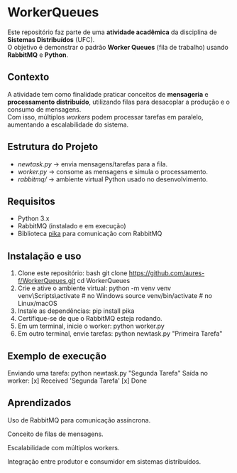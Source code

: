 # WorkerQueues

Este repositório faz parte de uma **atividade acadêmica** da disciplina de **Sistemas Distribuídos** (UFC).  
O objetivo é demonstrar o padrão **Worker Queues** (fila de trabalho) usando **RabbitMQ** e **Python**.

## Contexto

A atividade tem como finalidade praticar conceitos de **mensageria** e **processamento distribuído**, utilizando filas para desacoplar a produção e o consumo de mensagens.  
Com isso, múltiplos *workers* podem processar tarefas em paralelo, aumentando a escalabilidade do sistema.

## Estrutura do Projeto

- *newtask.py* → envia mensagens/tarefas para a fila.  
- *worker.py* → consome as mensagens e simula o processamento.  
- *rabbitmq/* → ambiente virtual Python usado no desenvolvimento.

## Requisitos

- Python 3.x  
- RabbitMQ (instalado e em execução)  
- Biblioteca [pika](https://pypi.org/project/pika/) para comunicação com RabbitMQ  

## Instalação e uso

1. Clone este repositório:
bash
git clone https://github.com/aures-f/WorkerQueues.git
cd WorkerQueues
2. Crie e ative o ambiente virtual:
python -m venv venv
venv\Scripts\activate   # no Windows
source venv/bin/activate  # no Linux/macOS
3. Instale as dependências:
pip install pika
4. Certifique-se de que o RabbitMQ esteja rodando.
5. Em um terminal, inicie o worker:
python worker.py
6. Em outro terminal, envie tarefas:
python newtask.py "Primeira Tarefa"

## Exemplo de execução
Enviando uma tarefa:
python newtask.py "Segunda Tarefa"
Saída no worker:
 [x] Received 'Segunda Tarefa'
 [x] Done

## Aprendizados

Uso de RabbitMQ para comunicação assíncrona.

Conceito de filas de mensagens.

Escalabilidade com múltiplos workers.

Integração entre produtor e consumidor em sistemas distribuídos.



